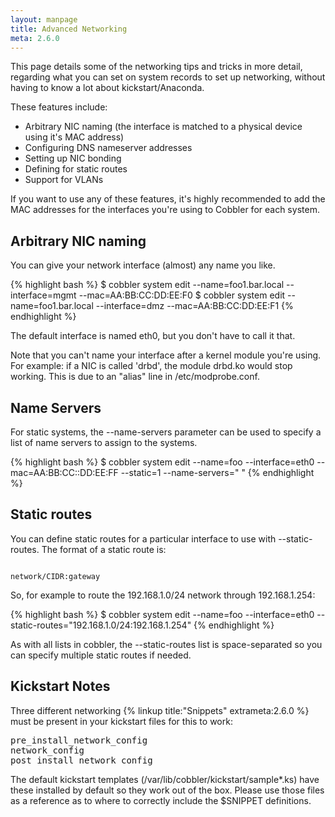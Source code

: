 ```yaml
---
layout: manpage
title: Advanced Networking
meta: 2.6.0
---
```


This page details some of the networking tips and tricks in more detail, regarding what you can set on system records to set up networking, without having to know a lot about kickstart/Anaconda.

These features include:

-   Arbitrary NIC naming (the interface is matched to a physical
    device using it's MAC address)
-   Configuring DNS nameserver addresses
-   Setting up NIC bonding
-   Defining for static routes
-   Support for VLANs

If you want to use any of these features, it's highly recommended
to add the MAC addresses for the interfaces you're using to Cobbler
for each system.

## Arbitrary NIC naming

You can give your network interface (almost) any name you like.

{% highlight bash %}
$ cobbler system edit --name=foo1.bar.local --interface=mgmt --mac=AA:BB:CC:DD:EE:F0
$ cobbler system edit --name=foo1.bar.local --interface=dmz --mac=AA:BB:CC:DD:EE:F1
{% endhighlight %}

The default interface is named eth0, but you don't have to call it that.

Note that you can't name your interface after a kernel module you're using. For example: if a NIC is called 'drbd', the module drbd.ko would stop working. This is due to an "alias" line in /etc/modprobe.conf.

## Name Servers

For static systems, the --name-servers parameter can be used to
specify a list of name servers to assign to the systems.

{% highlight bash %}
$ cobbler system edit --name=foo --interface=eth0 --mac=AA:BB:CC::DD:EE:FF --static=1 --name-servers="<ip1> <ip2>"
{% endhighlight %}

## Static routes

You can define static routes for a particular interface to use with --static-routes. The format of a static route is:

<code>
network/CIDR:gateway
</code>

So, for example to route the 192.168.1.0/24 network through 192.168.1.254:

{% highlight bash %}
$ cobbler system edit --name=foo --interface=eth0 --static-routes="192.168.1.0/24:192.168.1.254"
{% endhighlight %}

As with all lists in cobbler, the --static-routes list is space-separated so you can specify multiple static routes if needed.

## Kickstart Notes

Three different networking {% linkup title:"Snippets" extrameta:2.6.0 %} must be present in your kickstart files for this to work:

<pre>
pre_install_network_config
network_config
post_install_network_config
</pre>

The default kickstart templates (/var/lib/cobbler/kickstart/sample\*.ks) have these installed by default so they work out of the box. Please use those files as a reference as to where to correctly include the $SNIPPET definitions.

